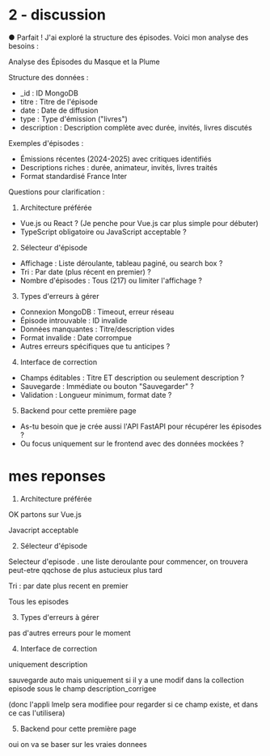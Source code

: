# 2 - discussion

● Parfait ! J'ai exploré la structure des épisodes. Voici mon analyse des besoins :

  Analyse des Épisodes du Masque et la Plume

  Structure des données :
  - _id : ID MongoDB
  - titre : Titre de l'épisode
  - date : Date de diffusion
  - type : Type d'émission ("livres")
  - description : Description complète avec durée, invités, livres discutés

  Exemples d'épisodes :
  - Émissions récentes (2024-2025) avec critiques identifiés
  - Descriptions riches : durée, animateur, invités, livres traités
  - Format standardisé France Inter

  Questions pour clarification :

  1. Architecture préférée

  - Vue.js ou React ? (Je penche pour Vue.js car plus simple pour débuter)
  - TypeScript obligatoire ou JavaScript acceptable ?

  2. Sélecteur d'épisode

  - Affichage : Liste déroulante, tableau paginé, ou search box ?
  - Tri : Par date (plus récent en premier) ?
  - Nombre d'épisodes : Tous (217) ou limiter l'affichage ?

  3. Types d'erreurs à gérer

  - Connexion MongoDB : Timeout, erreur réseau
  - Épisode introuvable : ID invalide
  - Données manquantes : Titre/description vides
  - Format invalide : Date corrompue
  - Autres erreurs spécifiques que tu anticipes ?

  4. Interface de correction

  - Champs éditables : Titre ET description ou seulement description ?
  - Sauvegarde : Immédiate ou bouton "Sauvegarder" ?
  - Validation : Longueur minimum, format date ?

  5. Backend pour cette première page

  - As-tu besoin que je crée aussi l'API FastAPI pour récupérer les épisodes ?
  - Ou focus uniquement sur le frontend avec des données mockées ?

# mes reponses


  1. Architecture préférée

OK partons sur Vue.js

Javacript acceptable

  2. Sélecteur d'épisode

Selecteur d'episode . une liste deroulante pour commencer, on trouvera peut-etre qqchose de plus astucieux plus tard

Tri : par date plus recent en premier

Tous les episodes

  3. Types d'erreurs à gérer

pas d'autres erreurs pour le moment

  4. Interface de correction

uniquement description

sauvegarde auto mais uniquement si il y a une modif dans la collection episode sous le champ description_corrigee

(donc l'appli lmelp sera modifiee pour regarder si ce champ existe, et dans ce cas l'utilisera)

  5. Backend pour cette première page

oui on va se baser sur les vraies donnees
